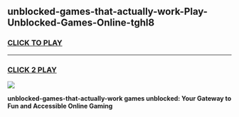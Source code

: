 
## unblocked-games-that-actually-work-Play-Unblocked-Games-Online-tghl8
<h3>
<a href="https://premium76.site?title=unblocked-games-that-actually-work&ref=25A">CLICK TO PLAY</a></h3>
<hr>

<h3>
<a href="https://premium76.site?title=unblocked-games-that-actually-work&ref=25A">CLICK 2 PLAY</a>
  
</h3>

<a href="https://premium76.site?title=unblocked-games-that-actually-work&ref=25A"><img src="https://clearcache.store/games.png"></a>


**unblocked-games-that-actually-work games unblocked: Your Gateway to Fun and Accessible Online Gaming**
